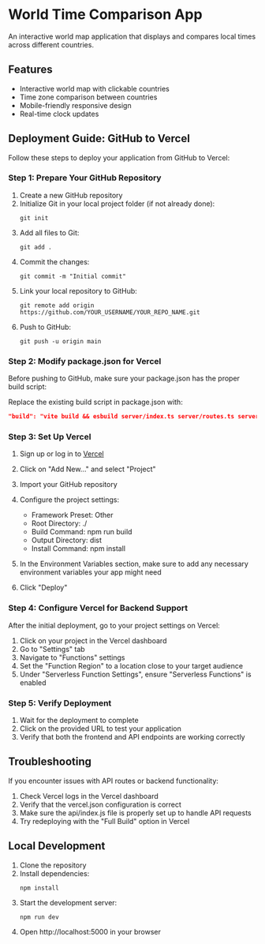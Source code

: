 # World Time Comparison App

An interactive world map application that displays and compares local times across different countries.

## Features

- Interactive world map with clickable countries
- Time zone comparison between countries
- Mobile-friendly responsive design
- Real-time clock updates

## Deployment Guide: GitHub to Vercel

Follow these steps to deploy your application from GitHub to Vercel:

### Step 1: Prepare Your GitHub Repository

1. Create a new GitHub repository
2. Initialize Git in your local project folder (if not already done):
   ```
   git init
   ```
3. Add all files to Git:
   ```
   git add .
   ```
4. Commit the changes:
   ```
   git commit -m "Initial commit"
   ```
5. Link your local repository to GitHub:
   ```
   git remote add origin https://github.com/YOUR_USERNAME/YOUR_REPO_NAME.git
   ```
6. Push to GitHub:
   ```
   git push -u origin main
   ```

### Step 2: Modify package.json for Vercel

Before pushing to GitHub, make sure your package.json has the proper build script:

Replace the existing build script in package.json with:
```json
"build": "vite build && esbuild server/index.ts server/routes.ts server/storage.ts --platform=node --packages=external --bundle --format=esm --outdir=dist && cp -r api dist/",
```

### Step 3: Set Up Vercel

1. Sign up or log in to [Vercel](https://vercel.com)
2. Click on "Add New..." and select "Project"
3. Import your GitHub repository
4. Configure the project settings:
   - Framework Preset: Other
   - Root Directory: ./
   - Build Command: npm run build
   - Output Directory: dist
   - Install Command: npm install

5. In the Environment Variables section, make sure to add any necessary environment variables your app might need

6. Click "Deploy"

### Step 4: Configure Vercel for Backend Support

After the initial deployment, go to your project settings on Vercel:

1. Click on your project in the Vercel dashboard
2. Go to "Settings" tab
3. Navigate to "Functions" settings
4. Set the "Function Region" to a location close to your target audience
5. Under "Serverless Function Settings", ensure "Serverless Functions" is enabled

### Step 5: Verify Deployment

1. Wait for the deployment to complete
2. Click on the provided URL to test your application
3. Verify that both the frontend and API endpoints are working correctly

## Troubleshooting

If you encounter issues with API routes or backend functionality:

1. Check Vercel logs in the Vercel dashboard
2. Verify that the vercel.json configuration is correct
3. Make sure the api/index.js file is properly set up to handle API requests
4. Try redeploying with the "Full Build" option in Vercel

## Local Development

1. Clone the repository
2. Install dependencies:
   ```
   npm install
   ```
3. Start the development server:
   ```
   npm run dev
   ```
4. Open http://localhost:5000 in your browser
